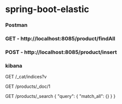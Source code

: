 # spring-boot-elastic
### Postman
### GET - http://localhost:8085/product/findAll
### POST - http://localhost:8085/product/insert

### kibana

GET /_cat/indices?v

GET /products/_doc/1

GET /products/_search
{
"query": {
"match_all": {}
}
}